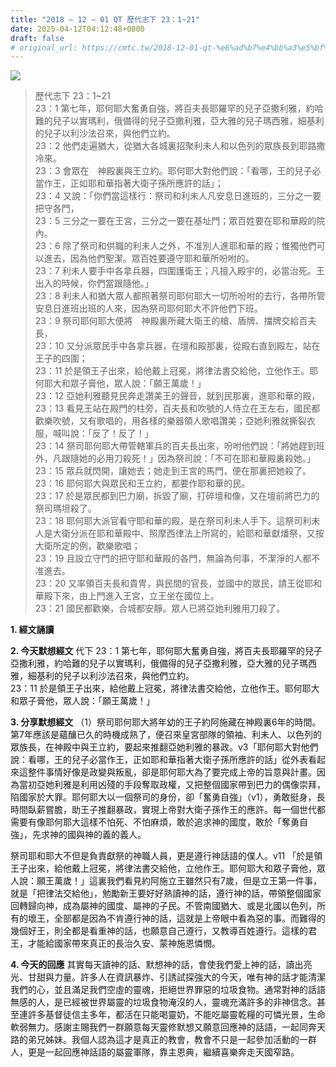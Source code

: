 ```yaml
---
title: "2018 – 12 – 01 QT 歷代志下 23：1~21"
date: 2025-04-12T04:12:48+0800
draft: false
# original_url: https://cmtc.tw/2018-12-01-qt-%e6%ad%b7%e4%bb%a3%e5%bf%97%e4%b8%8b-23%ef%bc%9a121
---
```


![](/images/qt.jpg)
> 歷代志下 23：1\~21  
> 23：1 第七年，耶何耶大奮勇自強，將百夫長耶羅罕的兒子亞撒利雅，約哈難的兒子以實瑪利，俄備得的兒子亞撒利雅，亞大雅的兒子瑪西雅，細基利的兒子以利沙法召來，與他們立約。  
> 23：2 他們走遍猶大，從猶大各城裏招聚利未人和以色列的眾族長到耶路撒冷來。  
> 23：3 會眾在　神殿裏與王立約。耶何耶大對他們說：「看哪，王的兒子必當作王，正如耶和華指著大衛子孫所應許的話」；  
> 23：4 又說：「你們當這樣行：祭司和利未人凡安息日進班的，三分之一要把守各門，  
> 23：5 三分之一要在王宮，三分之一要在基址門；眾百姓要在耶和華殿的院內。  
> 23：6 除了祭司和供職的利未人之外，不准別人進耶和華的殿；惟獨他們可以進去，因為他們聖潔。眾百姓要遵守耶和華所吩咐的。  
> 23：7 利未人要手中各拿兵器，四圍護衛王；凡擅入殿宇的，必當治死。王出入的時候，你們當跟隨他。」  
> 23：8 利未人和猶大眾人都照著祭司耶何耶大一切所吩咐的去行，各帶所管安息日進班出班的人來，因為祭司耶何耶大不許他們下班。  
> 23：9 祭司耶何耶大便將　神殿裏所藏大衛王的槍、盾牌、擋牌交給百夫長，  
> 23：10 又分派眾民手中各拿兵器，在壇和殿那裏，從殿右直到殿左，站在王子的四圍；  
> 23：11 於是領王子出來，給他戴上冠冕，將律法書交給他，立他作王。耶何耶大和眾子膏他，眾人說：「願王萬歲！」  
> 23：12 亞她利雅聽見民奔走讚美王的聲音，就到民那裏，進耶和華的殿，  
> 23：13 看見王站在殿門的柱旁，百夫長和吹號的人侍立在王左右，國民都歡樂吹號，又有歌唱的，用各樣的樂器領人歌唱讚美；亞她利雅就撕裂衣服，喊叫說：「反了！反了！」  
> 23：14 祭司耶何耶大帶管轄軍兵的百夫長出來，吩咐他們說：「將她趕到班外，凡跟隨她的必用刀殺死！」因為祭司說：「不可在耶和華殿裏殺她。」  
> 23：15 眾兵就閃開，讓她去；她走到王宮的馬門，便在那裏把她殺了。  
> 23：16 耶何耶大與眾民和王立約，都要作耶和華的民。  
> 23：17 於是眾民都到巴力廟，拆毀了廟，打碎壇和像，又在壇前將巴力的祭司瑪坦殺了。  
> 23：18 耶何耶大派官看守耶和華的殿，是在祭司利未人手下。這祭司利未人是大衛分派在耶和華殿中、照摩西律法上所寫的，給耶和華獻燔祭，又按大衛所定的例，歡樂歌唱；  
> 23：19 且設立守門的把守耶和華殿的各門，無論為何事，不潔淨的人都不准進去。  
> 23：20 又率領百夫長和貴冑，與民間的官長，並國中的眾民，請王從耶和華殿下來，由上門進入王宮，立王坐在國位上。  
> 23：21 國民都歡樂，合城都安靜。眾人已將亞她利雅用刀殺了。

**1. 經文誦讀**

**2.  今天默想經文**
代下 23：1 第七年，耶何耶大奮勇自強，將百夫長耶羅罕的兒子亞撒利雅，約哈難的兒子以實瑪利，俄備得的兒子亞撒利雅，亞大雅的兒子瑪西雅，細基利的兒子以利沙法召來，與他們立約。  
23：11 於是領王子出來，給他戴上冠冕，將律法書交給他，立他作王。耶何耶大和眾子膏他，眾人說：「願王萬歲！」

**3. 分享默想經文**
（1）祭司耶何耶大將年幼的王子約阿施藏在神殿裏6年的時間。第7年應該是蘊釀已久的時機成熟了，便召來皇宮部隊的領袖、利未人、以色列的眾族長，在神殿中與王立約，要起來推翻亞她利雅的暴政。v3「耶何耶大對他們說：看哪，王的兒子必當作王，正如耶和華指著大衛子孫所應許的話」從外表看起來這整件事情好像是政變與叛亂，卻是耶何耶大為了要完成上帝的旨意與計畫。因為當初亞她利雅是利用凶殘的手段奪取政權，又把整個國家帶到巴力的偶像崇拜，陷國家於大罪。耶何耶大以一個祭司的身份，卻「奮勇自強」（v1），勇敢挺身，長時間臥薪嘗膽，助王子推翻暴政，實現上帝對大衛子孫作王的應許。每一個世代都需要有像耶何耶大這樣不怕死、不怕麻煩，敢於追求神的國度，敢於「奪勇自強」，先求神的國與神的義的義人。

祭司耶和耶大不但是負責獻祭的神職人員，更是遵行神話語的僕人。v11 「於是領王子出來，給他戴上冠冕，將律法書交給他，立他作王。耶何耶大和眾子膏他，眾人說：願王萬歲！」這裏我們看見約阿施立王雖然只有7歲，但是立王第一件事，就是「把律法交給他」，勉勵新王要好好熟讀神的話，遵行神的話，帶領整個國家回轉歸向神，成為屬神的國度、屬神的子民。不管南國猶大、或是北國以色列，所有的壞王，全部都是因為不肯遵行神的話，這就是上帝眼中看為惡的事。而難得的幾個好王，則全都是看重神的話，也願意自己遵行，又教導百姓遵行。這樣的君王，才能給國家帶來真正的長治久安、蒙神施恩憐憫。

**4. 今天的回應**
其實每天讀神的話、默想神的話，會使我們愛上神的話，讀出亮光、甘甜與力量。許多人在資訊暴炸、引誘試探強大的今天，唯有神的話才能清潔我們的心，並且滿足我們空虛的靈魂，拒絕世界罪惡的垃圾食物。通常對神的話語無感的人，是已經被世界屬靈的垃圾食物淹沒的人，靈魂充滿許多的非神信念。甚至連許多基督徒信主多年，都活在只能喝靈奶，不能吃屬靈乾糧的可憐光景，生命軟弱無力。感謝主賜我們一群願意每天靈修默想又願意回應神的話語，一起同奔天路的弟兄姊妹。我個人認為這才是真正的教會，教會不只是一起參加活動的一群人，更是一起回應神話語的屬靈軍隊，靠主恩典，繼續喜樂奔走天國窄路。
